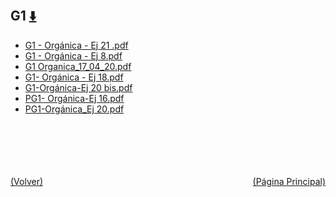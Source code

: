 
<html>
<body>
<h2>G1 <a href="https://downgit.github.io/#/home?url=https://github.com/Apuntes-FIUBA/Apuntes-Electronica/tree/main/83 - Química/8301 - Quimica/Guias de Problemas/Problemas Resueltos/G1" style="font-size:20px">  ⬇️ </a></h2>
<ul>
    <li><a href="G1 - Orgánica - Ej 21 .pdf">G1 - Orgánica - Ej 21 .pdf</a></li>
    <li><a href="G1 - Orgánica - Ej 8.pdf">G1 - Orgánica - Ej 8.pdf</a></li>
    <li><a href="G1 Organica_17_04_20.pdf">G1 Organica_17_04_20.pdf</a></li>
    <li><a href="G1- Orgánica - Ej 18.pdf">G1- Orgánica - Ej 18.pdf</a></li>
    <li><a href="G1-Orgánica-Ej 20 bis.pdf">G1-Orgánica-Ej 20 bis.pdf</a></li>
    <li><a href="PG1- Orgánica-Ej 16.pdf">PG1- Orgánica-Ej 16.pdf</a></li>
    <li><a href="PG1-Orgánica_Ej 20.pdf">PG1-Orgánica_Ej 20.pdf</a></li>
</ul>
</body>
</html>


<br><br><br><br><br><a href="../" style="float: left">(Volver)</a> <a href="https://apuntes-fiuba.github.io/Apuntes-Electronica" style="float: right">(Página Principal)</a>

